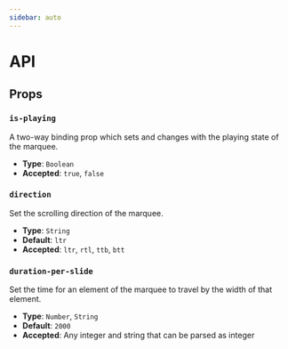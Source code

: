 ```yaml
---
sidebar: auto
---
```


# API

## Props

### `is-playing`

A two-way binding prop which sets and changes with the playing state of the marquee. 

- **Type**: `Boolean`
- **Accepted**: `true`, `false`

### `direction`

Set the scrolling direction of the marquee. 

- **Type**: `String`
- **Default**: `ltr`
- **Accepted**: `ltr`, `rtl`, `ttb`, `btt`

### `duration-per-slide`

Set the time for an element of the marquee to travel by the width of that element. 

- **Type**: `Number`, `String`
- **Default**: `2000`
- **Accepted**: Any integer and string that can be parsed as integer
